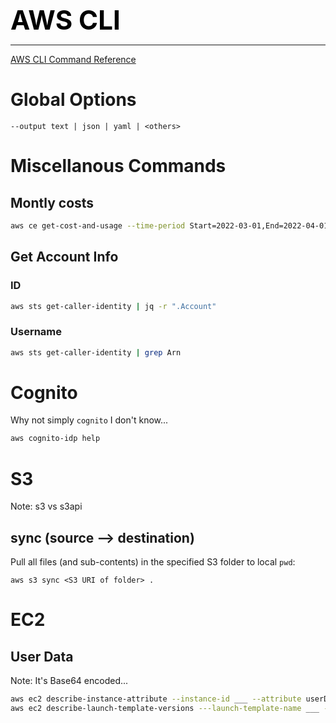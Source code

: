 **<span style="font-size:3em;color:black">AWS CLI</span>**
***

[AWS CLI Command Reference](https://awscli.amazonaws.com/v2/documentation/api/latest/index.html)

# Global Options
```
--output text | json | yaml | <others>
```

# Miscellanous Commands

## Montly costs
```bash
aws ce get-cost-and-usage --time-period Start=2022-03-01,End=2022-04-01 --granularity MONTHLY --metrics BlendedCost
```

## Get Account Info

### ID
```bash
aws sts get-caller-identity | jq -r ".Account"
```

### Username
```bash
aws sts get-caller-identity | grep Arn
```

# Cognito
Why not simply ```cognito``` I don't know...
```bash
aws cognito-idp help
```

# S3

Note: s3 vs s3api

## sync (source --> destination)

Pull all files (and sub-contents) in the specified S3 folder to local ```pwd```:
```
aws s3 sync <S3 URI of folder> .
```

# EC2

## User Data
Note: It's Base64 encoded...
```bash
aws ec2 describe-instance-attribute --instance-id ___ --attribute userData
aws ec2 describe-launch-template-versions ---launch-template-name ___ --versions 1 | jq '.LaunchTemplateVersions[0].LaunchTemplateData.UserData'
```

